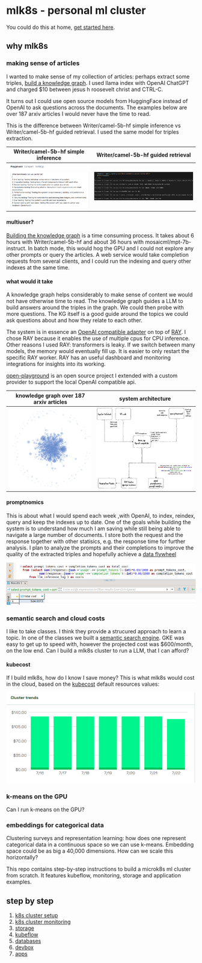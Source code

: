 # mlk8s - personal ml cluster
You could do this at home, [get started here](/docs/devbox/devbox.md).
## why mlk8s

### making sense of articles
I wanted to make sense of my collection of articles: perhaps extract some triples, [build a knowledge graph](/apps/llama-index/README.md). I used llama index with OpenAI ChatGPT and charged $10 between jesus h roosevelt christ and CTRL-C. 

It turns out I could use open source models from HuggingFace instead of OpenAI to ask questions across the documents. The examples below are over 187 arxiv articles I would never have the time to read.

This is the difference between Writer/camel-5b-hf simple inference vs Writer/camel-5b-hf guided retrieval. I used the same model for triples extraction. 

| Writer/camel-5b-hf simple inference  | Writer/camel-5b-hf guided retrieval  |
|---|---|
| ![alt text](docs/images/camel-5b-hf.png "Writer/camel-5b-hf simple inference")|![alt text](docs/images/camel-5b-hf-llama-index.png "writer/camel-5b-hf guided retrieval") |

#### multiuser?
[Building the knowledge graph](/apps/llama_index/) is a time consuming process. It takes about 6 hours with Writer/camel-5b-hf and about 36 hours with mosaicml/mpt-7b-instruct. In batch mode, this would hog the GPU and I could not explore any other prompts or query the articles. A web service would take completion requests from several clients, and I could run the indexing and query other indexes at the same time.

#### what would it take
A knowledge graph helps considerably to make sense of content we would not have otherwise time to read. The knowledge graph guides a LLM to build answers around the triples in the graph. We could then probe with more questions. The KG itself is a good guide around the topics we could ask questions about and how they relate to each other. 

The system is in essence an [OpenAI compatible adapter](/apps/llama-api/) on top of [RAY](/config/ray/). I chose RAY because it enables the use of multiple cpus for CPU inference. Other reasons I used RAY: transformers is leaky. If we switch between many models, the memory would eventually fill up. It is easier to only restart the specific RAY worker. RAY has an useful dashboard and monitoring integrations for insights into its working. 

[open-playground](/apps/open-playground/) is an open source project I extended with a custom provider to support the local OpenAI compatible api.

| knowledge graph over 187 arxiv articles  | system architecture  |
|---|---|
| ![alt text](docs/images/187-medarxiv.png "Knowledge Graph over 187 articles")|![alt text](docs/diagrams/llama-compact-Page-2.drawio.png "system architecture") |

#### promptnomics
This is about what I would spend each week ,with OpenAI, to index, reindex, query and keep the indexes up to date. One of the goals while building the system is to understand how much I am saving while still being able to navigate a large number of documents. I store both the request and the response together with other statisics, e.g. the response time for further analysis. I plan to analyze the prompts and their completions to improve the quality of the extracted triples and hopefully achieve a [data flywheel](https://fullstackdeeplearning.com/course/2022/lecture-1-course-vision-and-when-to-use-ml/)

![alt text](docs/images/one-week.png)

### semantic search and cloud costs
I like to take classes. I think they provide a strucured approach to learn a topic. In one of the classes we built a [semantic search engine](/docs/apps/semsearch.md). GKE was easy to get up to speed with, however the projected cost was $600/month, on the low end.
Can I build a mlk8s cluster to run a LLM, that I can afford?

#### kubecost
If I build mlk8s, how do I know I save money? This is what mlk8s would cost in the cloud, based on the [kubecost](docs/monitoring/kubecost.md) default resources values:

![alt text](docs/images/kubecost.png)

### k-means on the GPU
Can I run k-means on the GPU?

### embeddings for categorical data
Clustering surveys and representation learning: how does one represent categorical data in a continuous space so we can use k-means. Embedding space could be as big a 40,000 dimensions. How can we scale this horizontally? 

This repo contains step-by-step instructions to build a microk8s ml cluster from scratch. It features kubeflow, monitoring, storage and application examples.

## step by step
1. [k8s cluster setup](/docs/node-setup/node-setup.md)
2. [k8s cluster monitoring](/docs/monitoring/monitoring.md)
3. [storage](/docs/storage/storage.md)
4. [kubeflow](/docs/kubeflow/kubeflow.md)
5. [databases](/docs/databases/databases.md)
5. [devbox](/docs/devbox/devbox.md)
6. [apps](/docs/apps/apps.md)

